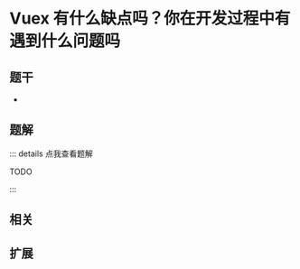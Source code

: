 # Vuex 有什么缺点吗？你在开发过程中有遇到什么问题吗


## 题干

- 



## 题解

::: details 点我查看题解

  TODO

:::



## 相关



## 扩展
